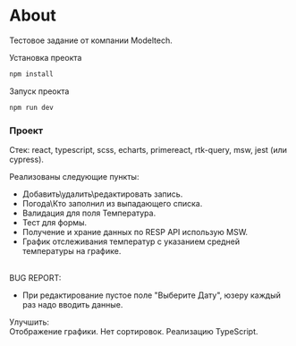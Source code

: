 # About

Тестовое задание от компании Modeltech. 

Установка преокта 

```js
npm install 
```

Запуск преокта 

```js
npm run dev 
```


### Проект
Стек: react, typescript, scss, echarts, primereact, rtk-query, msw, jest (или cypress).

Реализованы следующие пункты: <br>
- Добавить\удалить\редактировать запись. <br>
- Погода\Кто заполнил из выпадающего списка. <br>
- Валидация для поля Температура. <br>
- Тест для формы. <br>
- Получение и храние данных по RESP API использую MSW. <br>
- График отслеживания температур с указанием средней температуры на графике. <br> <br>

BUG REPORT: <br>
- При редактирование пустое поле "Выберите Дату", юзеру каждый раз надо вводить данные. 

Улучшить: <br>
Отображение графики. Нет сортировок.
Реализацию TypeScript.
